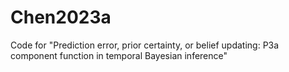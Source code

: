 # Chen2023a
Code for "Prediction error, prior certainty, or belief updating: P3a component function in temporal Bayesian inference"
